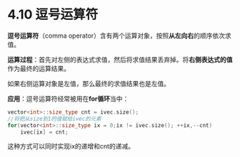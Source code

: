 # 4.10 逗号运算符

**逗号运算符**（comma operator）含有两个运算对象，按照**从左向右**的顺序依次求值。

**运算过程**：首先对左侧的表达式求值，然后将求值结果丢弃掉。将**右侧表达式的值**作为最终的运算结果。

如果右侧运算对象是左值，那么最终的求值结果也是左值。

**应用**：逗号运算符经常被用在**for循环**当中：

```cpp
vector<int>::size_type cnt = ivec.size();
//将把从size到1的值赋给ivec的元素
for(vector<int>::size_type ix = 0;ix != ivec.size(); ++ix,--cnt)
    ivec[ix] = cnt;
```

这种方式可以同时实现ix的递增和cnt的递减。

